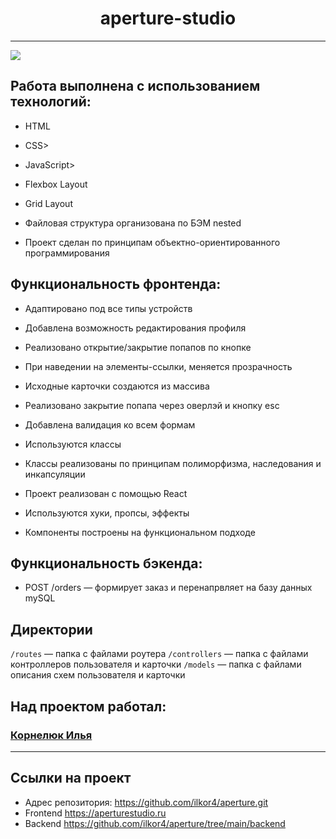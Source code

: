 <h1 align="center">aperture-studio</h1>

---

<img src="./src/images/maket.png">

<h2>Работа выполнена с использованием технологий:</h2>
<ul>
  <li><p>HTML</p></li>
  <li><p>CSS></p></li>
  <li><p>JavaScript></p></li>
  <li><p>Flexbox Layout</p></li>
  <li><p>Grid Layout</p></li>
  <li><p>Файловая структура организована по БЭМ nested</p></li>
  <li><p>Проект сделан по принципам объектно-ориентированного программирования</p></li>
</ul>
<h2>Функциональность фронтенда:</h2>
<ul>
  <li><p>Адаптировано под все типы устройств</p></li>
  <li><p>Добавлена возможность редактирования профиля</p></li>
  <li><p>Реализовано открытие/закрытие попапов по кнопке</p></li>
  <li><p>При наведении на элементы-ссылки, меняется прозрачность</li>
  <li><p>Исходные карточки создаются из массива</li>
  <li><p>Реализовано закрытие попапа через оверлэй и кнопку esc</li>
  <li><p>Добавлена валидация ко всем формам</li>
  <li><p>Используются классы</li>
  <li><p>Классы реализованы по принципам полиморфизма, наследования и инкапсуляции</li>
  <li><p>Проект реализован с помощью React</li>
  <li><p>Используются хуки, пропсы, эффекты</li>
  <li><p>Компоненты построены на функциональном подходе</li>
</ul>


## Функциональность бэкенда:
<ul>
  <li>POST /orders — формирует заказ и перенапрвляет на базу данных mySQL</li>
</ul>


## Директории

`/routes` — папка с файлами роутера
`/controllers` — папка с файлами контроллеров пользователя и карточки
`/models` — папка с файлами описания схем пользователя и карточки

<h2>Над проектом работал:</h2>
<h3><a href="https://github.com/ilkor4" target="_blank">Корнелюк Илья</a></h3>


---


## Ссылки на проект

- Адрес репозитория: https://github.com/ilkor4/aperture.git
- Frontend https://aperturestudio.ru
- Backend https://github.com/ilkor4/aperture/tree/main/backend

